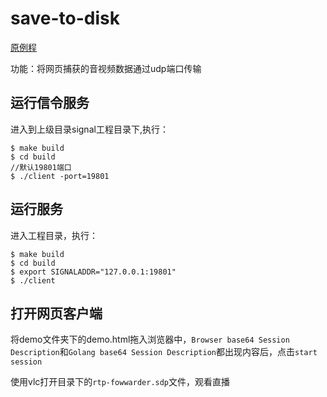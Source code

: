 # save-to-disk
[原例程](https://github.com/pion/webrtc/tree/master/examples/save-to-disk)

功能：将网页捕获的音视频数据通过udp端口传输

## 运行信令服务
进入到上级目录signal工程目录下,执行：
```
$ make build
$ cd build
//默认19801端口
$ ./client -port=19801
```

## 运行服务
进入工程目录，执行：
```
$ make build
$ cd build
$ export SIGNALADDR="127.0.0.1:19801" 
$ ./client
```

## 打开网页客户端
将demo文件夹下的demo.html拖入浏览器中，`Browser base64 Session Description`和`Golang base64 Session Description`都出现内容后，点击`start session`

使用vlc打开目录下的`rtp-fowwarder.sdp`文件，观看直播